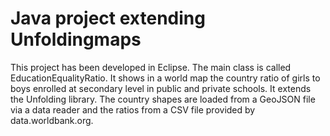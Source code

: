 # Java project extending Unfoldingmaps

This project has been developed in Eclipse. The main class is called EducationEqualityRatio. It shows in a world map the country ratio of girls to boys enrolled at secondary level in public and private schools. It extends the Unfolding library. The country shapes are loaded from a GeoJSON file via a data reader and the ratios from a CSV file provided by data.worldbank.org.  

